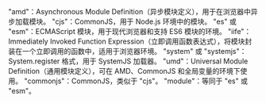 "amd"：Asynchronous Module Definition（异步模块定义），用于在浏览器中异步加载模块。
"cjs"：CommonJS，用于 Node.js 环境中的模块。
"es" 或 "esm"：ECMAScript 模块，用于现代浏览器和支持 ES6 模块的环境。
"iife"：Immediately Invoked Function Expression（立即调用函数表达式），将模块封装在一个立即调用的函数中，适用于浏览器环境。
"system" 或 "systemjs"：System.register 格式，用于 SystemJS 加载器。
"umd"：Universal Module Definition（通用模块定义），可在 AMD、CommonJS 和全局变量的环境下使用。
"commonjs"：CommonJS，类似于 "cjs"。
"module"：等同于 "es" 或 "esm"。